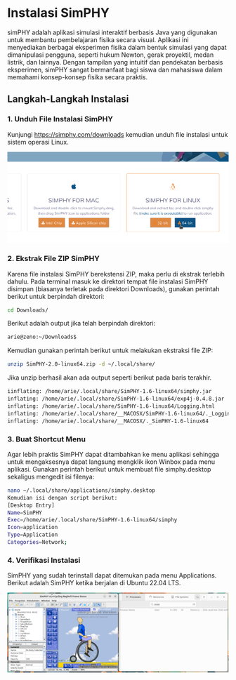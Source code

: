 # Instalasi SimPHY
simPHY adalah aplikasi simulasi interaktif berbasis Java yang digunakan untuk membantu pembelajaran fisika secara visual. Aplikasi ini menyediakan berbagai eksperimen fisika dalam bentuk simulasi yang dapat dimanipulasi pengguna, seperti hukum Newton, gerak proyektil, medan listrik, dan lainnya. Dengan tampilan yang intuitif dan pendekatan berbasis eksperimen, simPHY sangat bermanfaat bagi siswa dan mahasiswa dalam memahami konsep-konsep fisika secara praktis.
## Langkah-Langkah Instalasi
### 1. Unduh File Instalasi SimPHY
Kunjungi https://simphy.com/downloads kemudian unduh file instalasi untuk sistem operasi Linux.

![icon](img/simphy_donwload.png)

### 2. Ekstrak File ZIP SimPHY
Karena file instalasi SimPHY berekstensi ZIP, maka perlu di ekstrak terlebih dahulu. Pada terminal masuk ke direktori tempat file instalasi SimPHY disimpan (biasanya terletak pada direktori Downloads), gunakan perintah berikut untuk berpindah direktori: 
```bash
cd Downloads/
```
Berikut adalah output jika telah berpindah direktori:
```bash
arie@zeno:~/Downloads$ 
```
Kemudian gunakan perintah berikut untuk melakukan ekstraksi file ZIP:
```bash
unzip SimPHY-2.0-linux64.zip -d ~/.local/share/
```
Jika unzip berhasil akan ada output seperti berikut pada baris terakhir.
```bash
iinflating: /home/arie/.local/share/SimPHY-1.6-linux64/simphy.jar  
inflating: /home/arie/.local/share/SimPHY-1.6-linux64/exp4j-0.4.8.jar  
inflating: /home/arie/.local/share/SimPHY-1.6-linux64/Logging.html  
inflating: /home/arie/.local/share/__MACOSX/SimPHY-1.6-linux64/._Logging.html  
inflating: /home/arie/.local/share/__MACOSX/._SimPHY-1.6-linux64
```
### 3. Buat Shortcut Menu
Agar lebih praktis SimPHY dapat ditambahkan ke menu aplikasi sehingga untuk mengaksesnya dapat langsung mengklik ikon Winbox pada menu aplikasi. Gunakan perintah berikut untuk membuat file simphy.desktop sekaligus mengedit isi filenya:
```bash
nano ~/.local/share/applications/simphy.desktop 
Kemudian isi dengan script berikut:
[Desktop Entry]
Name=SimPHY
Exec=/home/arie/.local/share/SimPHY-1.6-linux64/simphy
Icon=application
Type=Application
Categories=Network; 
```
### 4. Verifikasi Instalasi
SimPHY yang sudah terinstall dapat ditemukan pada menu Applications.
Berikut adalah SimPHY ketika berjalan di Ubuntu 22.04 LTS.

![icon](img/simphy_run.png)
